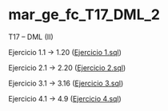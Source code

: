 # mar_ge_fc_T17_DML_2
T17 – DML (II)

Ejercicio 1.1 -> 1.20
([Ejercicio 1.sql](https://github.com/GCMrybakin/mar_ge_fc_T17_DML_2/blob/main/Ejercicios1DML.sql))

Ejercicio 2.1 -> 2.20
([Ejercicio 2.sql](https://github.com/GCMrybakin/mar_ge_fc_T17_DML_2/blob/main/Ejercicios2DML.sql))

Ejercicio 3.1 -> 3.16
([Ejercicio 3.sql](https://github.com/GCMrybakin/mar_ge_fc_T17_DML_2/blob/main/Ejercicios3DML.sql))

Ejercicio 4.1 -> 4.9
([Ejercicio 4.sql](https://github.com/GCMrybakin/mar_ge_fc_T17_DML_2/blob/main/Ejercicios4DML.sql))
